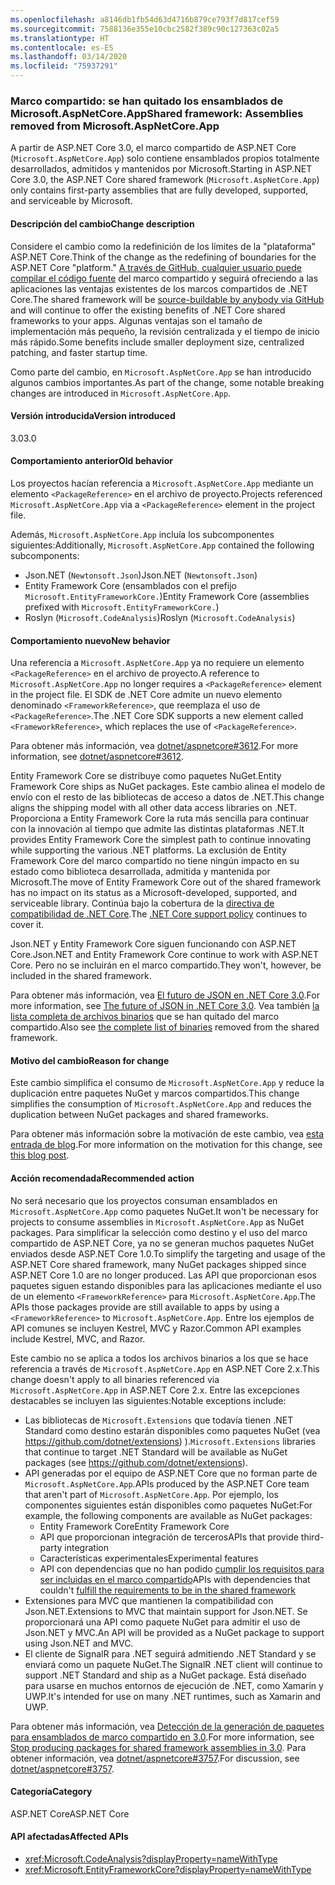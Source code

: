 ```yaml
---
ms.openlocfilehash: a8146db1fb54d63d4716b879ce793f7d817cef59
ms.sourcegitcommit: 7588136e355e10cbc2582f389c90c127363c02a5
ms.translationtype: HT
ms.contentlocale: es-ES
ms.lasthandoff: 03/14/2020
ms.locfileid: "75937291"
---
```

### <a name="shared-framework-assemblies-removed-from-microsoftaspnetcoreapp"></a><span data-ttu-id="74d47-101">Marco compartido: se han quitado los ensamblados de Microsoft.AspNetCore.App</span><span class="sxs-lookup"><span data-stu-id="74d47-101">Shared framework: Assemblies removed from Microsoft.AspNetCore.App</span></span>

<span data-ttu-id="74d47-102">A partir de ASP.NET Core 3.0, el marco compartido de ASP.NET Core (`Microsoft.AspNetCore.App`) solo contiene ensamblados propios totalmente desarrollados, admitidos y mantenidos por Microsoft.</span><span class="sxs-lookup"><span data-stu-id="74d47-102">Starting in ASP.NET Core 3.0, the ASP.NET Core shared framework (`Microsoft.AspNetCore.App`) only contains first-party assemblies that are fully developed, supported, and serviceable by Microsoft.</span></span>

#### <a name="change-description"></a><span data-ttu-id="74d47-103">Descripción del cambio</span><span class="sxs-lookup"><span data-stu-id="74d47-103">Change description</span></span>

<span data-ttu-id="74d47-104">Considere el cambio como la redefinición de los límites de la "plataforma" ASP.NET Core.</span><span class="sxs-lookup"><span data-stu-id="74d47-104">Think of the change as the redefining of boundaries for the ASP.NET Core "platform."</span></span> <span data-ttu-id="74d47-105">[A través de GitHub, cualquier usuario puede compilar el código fuente](https://github.com/dotnet/source-build) del marco compartido y seguirá ofreciendo a las aplicaciones las ventajas existentes de los marcos compartidos de .NET Core.</span><span class="sxs-lookup"><span data-stu-id="74d47-105">The shared framework will be [source-buildable by anybody via GitHub](https://github.com/dotnet/source-build) and will continue to offer the existing benefits of .NET Core shared frameworks to your apps.</span></span> <span data-ttu-id="74d47-106">Algunas ventajas son el tamaño de implementación más pequeño, la revisión centralizada y el tiempo de inicio más rápido.</span><span class="sxs-lookup"><span data-stu-id="74d47-106">Some benefits include smaller deployment size, centralized patching, and faster startup time.</span></span>

<span data-ttu-id="74d47-107">Como parte del cambio, en `Microsoft.AspNetCore.App` se han introducido algunos cambios importantes.</span><span class="sxs-lookup"><span data-stu-id="74d47-107">As part of the change, some notable breaking changes are introduced in `Microsoft.AspNetCore.App`.</span></span>

#### <a name="version-introduced"></a><span data-ttu-id="74d47-108">Versión introducida</span><span class="sxs-lookup"><span data-stu-id="74d47-108">Version introduced</span></span>

<span data-ttu-id="74d47-109">3.0</span><span class="sxs-lookup"><span data-stu-id="74d47-109">3.0</span></span>

#### <a name="old-behavior"></a><span data-ttu-id="74d47-110">Comportamiento anterior</span><span class="sxs-lookup"><span data-stu-id="74d47-110">Old behavior</span></span>

<span data-ttu-id="74d47-111">Los proyectos hacían referencia a `Microsoft.AspNetCore.App` mediante un elemento `<PackageReference>` en el archivo de proyecto.</span><span class="sxs-lookup"><span data-stu-id="74d47-111">Projects referenced `Microsoft.AspNetCore.App` via a `<PackageReference>` element in the project file.</span></span>

<span data-ttu-id="74d47-112">Además, `Microsoft.AspNetCore.App` incluía los subcomponentes siguientes:</span><span class="sxs-lookup"><span data-stu-id="74d47-112">Additionally, `Microsoft.AspNetCore.App` contained the following subcomponents:</span></span>

- <span data-ttu-id="74d47-113">Json.NET (`Newtonsoft.Json`)</span><span class="sxs-lookup"><span data-stu-id="74d47-113">Json.NET (`Newtonsoft.Json`)</span></span>
- <span data-ttu-id="74d47-114">Entity Framework Core (ensamblados con el prefijo `Microsoft.EntityFrameworkCore.`)</span><span class="sxs-lookup"><span data-stu-id="74d47-114">Entity Framework Core (assemblies prefixed with `Microsoft.EntityFrameworkCore.`)</span></span>
- <span data-ttu-id="74d47-115">Roslyn (`Microsoft.CodeAnalysis`)</span><span class="sxs-lookup"><span data-stu-id="74d47-115">Roslyn (`Microsoft.CodeAnalysis`)</span></span>

#### <a name="new-behavior"></a><span data-ttu-id="74d47-116">Comportamiento nuevo</span><span class="sxs-lookup"><span data-stu-id="74d47-116">New behavior</span></span>

<span data-ttu-id="74d47-117">Una referencia a `Microsoft.AspNetCore.App` ya no requiere un elemento `<PackageReference>` en el archivo de proyecto.</span><span class="sxs-lookup"><span data-stu-id="74d47-117">A reference to `Microsoft.AspNetCore.App` no longer requires a `<PackageReference>` element in the project file.</span></span> <span data-ttu-id="74d47-118">El SDK de .NET Core admite un nuevo elemento denominado `<FrameworkReference>`, que reemplaza el uso de `<PackageReference>`.</span><span class="sxs-lookup"><span data-stu-id="74d47-118">The .NET Core SDK supports a new element called `<FrameworkReference>`, which replaces the use of `<PackageReference>`.</span></span>

<span data-ttu-id="74d47-119">Para obtener más información, vea [dotnet/aspnetcore#3612](https://github.com/dotnet/aspnetcore/issues/3612).</span><span class="sxs-lookup"><span data-stu-id="74d47-119">For more information, see [dotnet/aspnetcore#3612](https://github.com/dotnet/aspnetcore/issues/3612).</span></span>

<span data-ttu-id="74d47-120">Entity Framework Core se distribuye como paquetes NuGet.</span><span class="sxs-lookup"><span data-stu-id="74d47-120">Entity Framework Core ships as NuGet packages.</span></span> <span data-ttu-id="74d47-121">Este cambio alinea el modelo de envío con el resto de las bibliotecas de acceso a datos de .NET.</span><span class="sxs-lookup"><span data-stu-id="74d47-121">This change aligns the shipping model with all other data access libraries on .NET.</span></span> <span data-ttu-id="74d47-122">Proporciona a Entity Framework Core la ruta más sencilla para continuar con la innovación al tiempo que admite las distintas plataformas .NET.</span><span class="sxs-lookup"><span data-stu-id="74d47-122">It provides Entity Framework Core the simplest path to continue innovating while supporting the various .NET platforms.</span></span> <span data-ttu-id="74d47-123">La exclusión de Entity Framework Core del marco compartido no tiene ningún impacto en su estado como biblioteca desarrollada, admitida y mantenida por Microsoft.</span><span class="sxs-lookup"><span data-stu-id="74d47-123">The move of Entity Framework Core out of the shared framework has no impact on its status as a Microsoft-developed, supported, and serviceable library.</span></span> <span data-ttu-id="74d47-124">Continúa bajo la cobertura de la [directiva de compatibilidad de .NET Core](https://www.microsoft.com/net/platform/support-policy).</span><span class="sxs-lookup"><span data-stu-id="74d47-124">The [.NET Core support policy](https://www.microsoft.com/net/platform/support-policy) continues to cover it.</span></span>

<span data-ttu-id="74d47-125">Json.NET y Entity Framework Core siguen funcionando con ASP.NET Core.</span><span class="sxs-lookup"><span data-stu-id="74d47-125">Json.NET and Entity Framework Core continue to work with ASP.NET Core.</span></span> <span data-ttu-id="74d47-126">Pero no se incluirán en el marco compartido.</span><span class="sxs-lookup"><span data-stu-id="74d47-126">They won't, however, be included in the shared framework.</span></span>

<span data-ttu-id="74d47-127">Para obtener más información, vea [El futuro de JSON en .NET Core 3.0](https://github.com/dotnet/announcements/issues/90).</span><span class="sxs-lookup"><span data-stu-id="74d47-127">For more information, see [The future of JSON in .NET Core 3.0](https://github.com/dotnet/announcements/issues/90).</span></span> <span data-ttu-id="74d47-128">Vea también [la lista completa de archivos binarios](https://github.com/dotnet/aspnetcore/issues/3755) que se han quitado del marco compartido.</span><span class="sxs-lookup"><span data-stu-id="74d47-128">Also see [the complete list of binaries](https://github.com/dotnet/aspnetcore/issues/3755) removed from the shared framework.</span></span>

#### <a name="reason-for-change"></a><span data-ttu-id="74d47-129">Motivo del cambio</span><span class="sxs-lookup"><span data-stu-id="74d47-129">Reason for change</span></span>

<span data-ttu-id="74d47-130">Este cambio simplifica el consumo de `Microsoft.AspNetCore.App` y reduce la duplicación entre paquetes NuGet y marcos compartidos.</span><span class="sxs-lookup"><span data-stu-id="74d47-130">This change simplifies the consumption of `Microsoft.AspNetCore.App` and reduces the duplication between NuGet packages and shared frameworks.</span></span>

<span data-ttu-id="74d47-131">Para obtener más información sobre la motivación de este cambio, vea [esta entrada de blog](https://devblogs.microsoft.com/aspnet/a-first-look-at-changes-coming-in-asp-net-core-3-0/).</span><span class="sxs-lookup"><span data-stu-id="74d47-131">For more information on the motivation for this change, see [this blog post](https://devblogs.microsoft.com/aspnet/a-first-look-at-changes-coming-in-asp-net-core-3-0/).</span></span>

#### <a name="recommended-action"></a><span data-ttu-id="74d47-132">Acción recomendada</span><span class="sxs-lookup"><span data-stu-id="74d47-132">Recommended action</span></span>

<span data-ttu-id="74d47-133">No será necesario que los proyectos consuman ensamblados en `Microsoft.AspNetCore.App` como paquetes NuGet.</span><span class="sxs-lookup"><span data-stu-id="74d47-133">It won't be necessary for projects to consume assemblies in `Microsoft.AspNetCore.App` as NuGet packages.</span></span> <span data-ttu-id="74d47-134">Para simplificar la selección como destino y el uso del marco compartido de ASP.NET Core, ya no se generan muchos paquetes NuGet enviados desde ASP.NET Core 1.0.</span><span class="sxs-lookup"><span data-stu-id="74d47-134">To simplify the targeting and usage of the ASP.NET Core shared framework, many NuGet packages shipped since ASP.NET Core 1.0 are no longer produced.</span></span> <span data-ttu-id="74d47-135">Las API que proporcionan esos paquetes siguen estando disponibles para las aplicaciones mediante el uso de un elemento `<FrameworkReference>` para `Microsoft.AspNetCore.App`.</span><span class="sxs-lookup"><span data-stu-id="74d47-135">The APIs those packages provide are still available to apps by using a `<FrameworkReference>` to `Microsoft.AspNetCore.App`.</span></span> <span data-ttu-id="74d47-136">Entre los ejemplos de API comunes se incluyen Kestrel, MVC y Razor.</span><span class="sxs-lookup"><span data-stu-id="74d47-136">Common API examples include Kestrel, MVC, and Razor.</span></span>

<span data-ttu-id="74d47-137">Este cambio no se aplica a todos los archivos binarios a los que se hace referencia a través de `Microsoft.AspNetCore.App` en ASP.NET Core 2.x.</span><span class="sxs-lookup"><span data-stu-id="74d47-137">This change doesn't apply to all binaries referenced via `Microsoft.AspNetCore.App` in ASP.NET Core 2.x.</span></span> <span data-ttu-id="74d47-138">Entre las excepciones destacables se incluyen las siguientes:</span><span class="sxs-lookup"><span data-stu-id="74d47-138">Notable exceptions include:</span></span>

- <span data-ttu-id="74d47-139">Las bibliotecas de `Microsoft.Extensions` que todavía tienen .NET Standard como destino estarán disponibles como paquetes NuGet (vea https://github.com/dotnet/extensions) ).</span><span class="sxs-lookup"><span data-stu-id="74d47-139">`Microsoft.Extensions` libraries that continue to target .NET Standard will be available as NuGet packages (see https://github.com/dotnet/extensions).</span></span>
- <span data-ttu-id="74d47-140">API generadas por el equipo de ASP.NET Core que no forman parte de `Microsoft.AspNetCore.App`.</span><span class="sxs-lookup"><span data-stu-id="74d47-140">APIs produced by the ASP.NET Core team that aren't part of `Microsoft.AspNetCore.App`.</span></span> <span data-ttu-id="74d47-141">Por ejemplo, los componentes siguientes están disponibles como paquetes NuGet:</span><span class="sxs-lookup"><span data-stu-id="74d47-141">For example, the following components are available as NuGet packages:</span></span>
  - <span data-ttu-id="74d47-142">Entity Framework Core</span><span class="sxs-lookup"><span data-stu-id="74d47-142">Entity Framework Core</span></span>
  - <span data-ttu-id="74d47-143">API que proporcionan integración de terceros</span><span class="sxs-lookup"><span data-stu-id="74d47-143">APIs that provide third-party integration</span></span>
  - <span data-ttu-id="74d47-144">Características experimentales</span><span class="sxs-lookup"><span data-stu-id="74d47-144">Experimental features</span></span>
  - <span data-ttu-id="74d47-145">API con dependencias que no han podido [cumplir los requisitos para ser incluidas en el marco compartido](https://github.com/dotnet/aspnetcore/blob/4e44e5bcbedd961cc0d4f6b846699c7c494f5597/docs/SharedFramework.md)</span><span class="sxs-lookup"><span data-stu-id="74d47-145">APIs with dependencies that couldn't [fulfill the requirements to be in the shared framework](https://github.com/dotnet/aspnetcore/blob/4e44e5bcbedd961cc0d4f6b846699c7c494f5597/docs/SharedFramework.md)</span></span>
- <span data-ttu-id="74d47-146">Extensiones para MVC que mantienen la compatibilidad con Json.NET.</span><span class="sxs-lookup"><span data-stu-id="74d47-146">Extensions to MVC that maintain support for Json.NET.</span></span> <span data-ttu-id="74d47-147">Se proporcionará una API como paquete NuGet para admitir el uso de Json.NET y MVC.</span><span class="sxs-lookup"><span data-stu-id="74d47-147">An API will be provided as a NuGet package to support using Json.NET and MVC.</span></span>
- <span data-ttu-id="74d47-148">El cliente de SignalR para .NET seguirá admitiendo .NET Standard y se enviará como un paquete NuGet.</span><span class="sxs-lookup"><span data-stu-id="74d47-148">The SignalR .NET client will continue to support .NET Standard and ship as a NuGet package.</span></span> <span data-ttu-id="74d47-149">Está diseñado para usarse en muchos entornos de ejecución de .NET, como Xamarin y UWP.</span><span class="sxs-lookup"><span data-stu-id="74d47-149">It's intended for use on many .NET runtimes, such as Xamarin and UWP.</span></span>

<span data-ttu-id="74d47-150">Para obtener más información, vea [Detección de la generación de paquetes para ensamblados de marco compartido en 3.0](https://github.com/dotnet/aspnetcore/issues/3756).</span><span class="sxs-lookup"><span data-stu-id="74d47-150">For more information, see [Stop producing packages for shared framework assemblies in 3.0](https://github.com/dotnet/aspnetcore/issues/3756).</span></span> <span data-ttu-id="74d47-151">Para obtener información, vea [dotnet/aspnetcore#3757](https://github.com/dotnet/aspnetcore/issues/3757).</span><span class="sxs-lookup"><span data-stu-id="74d47-151">For discussion, see [dotnet/aspnetcore#3757](https://github.com/dotnet/aspnetcore/issues/3757).</span></span>

#### <a name="category"></a><span data-ttu-id="74d47-152">Categoría</span><span class="sxs-lookup"><span data-stu-id="74d47-152">Category</span></span>

<span data-ttu-id="74d47-153">ASP.NET Core</span><span class="sxs-lookup"><span data-stu-id="74d47-153">ASP.NET Core</span></span>

#### <a name="affected-apis"></a><span data-ttu-id="74d47-154">API afectadas</span><span class="sxs-lookup"><span data-stu-id="74d47-154">Affected APIs</span></span>

- <xref:Microsoft.CodeAnalysis?displayProperty=nameWithType>
- <xref:Microsoft.EntityFrameworkCore?displayProperty=nameWithType>

<!--

#### Affected APIs

- `N:Microsoft.CodeAnalysis`
- `N:Microsoft.EntityFrameworkCore`

-->
